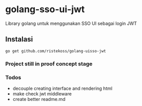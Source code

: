 # golang-sso-ui-jwt

Library golang untuk menggunakan SSO UI sebagai login JWT

## Instalasi

`go get github.com/ristekoss/golang-uisso-jwt`

### Project still in proof concept stage

### Todos

- decouple creating interface and rendering html
- make check jwt middleware
- create better readme.md
